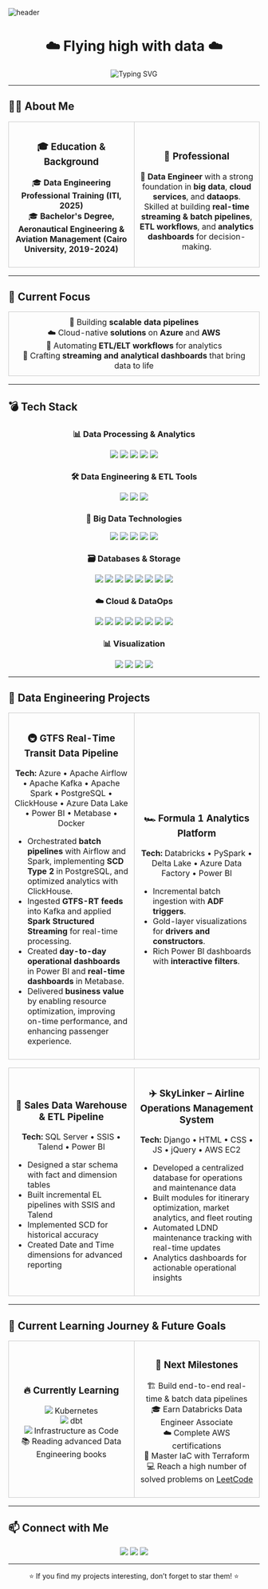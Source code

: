 ![header](https://capsule-render.vercel.app/api?type=egg&color=0:87CEEB,100:1E90FF&height=200&section=header&text=🙋🏻‍♂️%20Hi,%20I'm%20Mohaned&fontSize=30&fontAlign=50&fontAlignY=50)
<h1 align="center">☁️ Flying high with data ☁️</h1>
<p align="center">
  <img src="https://readme-typing-svg.herokuapp.com?color=36BCF7&center=true&vCenter=true&size=24&lines=Data+Engineer;Big+Data+Enthusiast;Aeronautical+Engineer;Management+Engineer;ETL+Automation&pause=1000" alt="Typing SVG" />
</p>

---

<h2 align="left">🧑‍💻 About Me</h2>

<table>
  <tr>
    <td align="center" width="50%" style="border: 1px solid #ccc; padding: 10px;">
      <h3>🎓 Education & Background</h3> <p>🎓 <b>Data Engineering Professional Training (ITI, 2025)</b><br>
        🎓 <b>Bachelor's Degree, Aeronautical Engineering & Aviation Management (Cairo University, 2019-2024)</b>
    </td>
    <td align="center" width="50%" style="border: 1px solid #ccc; padding: 10px;">
      <h3>🌟 Professional</h3>
      🚀 <b>Data Engineer</b> with a strong foundation in <b>big data</b>, <b>cloud services</b>, and <b>dataops</b>.<br>
      Skilled at building <b>real-time streaming & batch pipelines</b>, <b>ETL workflows</b>, and <b>analytics dashboards</b> for decision-making.
    </td>
  </tr>
</table>

---

<h2 align="left">🎯 Current Focus</h2>

<table align="center">
  <tr>
    <td align="center" style="border: 1px solid #ccc; padding: 10px;">
      🚀 Building <b>scalable data pipelines</b><br>
      ☁️ Cloud-native <b>solutions</b> on <b>Azure</b> and <b>AWS</b><br>
      🔄 Automating <b>ETL/ELT workflows</b> for analytics<br>
      🎨 Crafting <b>streaming and analytical dashboards</b> that bring data to life
    </td>
  </tr>
</table>

---

<h2 align="left">💣 Tech Stack</h2>

<div align="center">

<h3>📊 Data Processing & Analytics</h3>
<img src="https://img.shields.io/badge/-Python-3776AB?logo=python&logoColor=white"/>
<img src="https://img.shields.io/badge/-Pandas-150458?logo=pandas&logoColor=white"/>
<img src="https://img.shields.io/badge/-NumPy-013243?logo=numpy&logoColor=white"/>
<img src="https://img.shields.io/badge/-PySpark-FDEE21?logo=apachespark&logoColor=black"/>
<img src="https://img.shields.io/badge/-SQL-003B57?logo=postgresql&logoColor=white"/>

<h3>🛠️ Data Engineering & ETL Tools</h3>
<img src="https://img.shields.io/badge/-SSIS-CC2927?logo=microsoftsqlserver&logoColor=white"/>
<img src="https://img.shields.io/badge/-SSAS-CC2927?logo=microsoftsqlserver&logoColor=white"/>
<img src="https://img.shields.io/badge/-Talend-F80000?logo=talend&logoColor=white"/>

<h3>🌊 Big Data Technologies</h3>
<img src="https://img.shields.io/badge/-Kafka-231F20?logo=apachekafka&logoColor=white"/>
<img src="https://img.shields.io/badge/-Spark%20Streaming-FF5A1F?logo=apachespark&logoColor=white"/>
<img src="https://img.shields.io/badge/-Hadoop-FFB400?logo=apachehadoop&logoColor=black"/>
<img src="https://img.shields.io/badge/-Hive-FDEE21?logo=apachehive&logoColor=black"/>
<img src="https://img.shields.io/badge/-Delta%20Lake-00B2FF?logo=deltalake&logoColor=white"/>

<h3>🗃 Databases & Storage</h3>
<img src="https://img.shields.io/badge/-PostgreSQL-336791?logo=postgresql&logoColor=white"/>
<img src="https://img.shields.io/badge/-MSSQL%20Server-CC2927?logo=microsoftsqlserver&logoColor=white"/>
<img src="https://img.shields.io/badge/-MySQL-4479A1?logo=mysql&logoColor=white"/>
<img src="https://img.shields.io/badge/-MongoDB-47A248?logo=mongodb&logoColor=white"/>
<img src="https://img.shields.io/badge/-ClickHouse-FFCC00?logo=clickhouse&logoColor=black"/>
<img src="https://img.shields.io/badge/-MinIO-C72E49?logo=minio&logoColor=white"/>
<img src="https://img.shields.io/badge/-AWS%20S3-569A31?logo=amazons3&logoColor=white"/>
<img src="https://img.shields.io/badge/-Azure%20Data%20Lake-0078D4?logo=microsoftazure&logoColor=white"/>

<h3>☁️ Cloud & DataOps</h3>
<img src="https://img.shields.io/badge/-Azure-0089D6?logo=microsoftazure&logoColor=white"/>
<img src="https://img.shields.io/badge/-AWS-232F3E?logo=amazonaws&logoColor=white"/>
<img src="https://img.shields.io/badge/-Docker-2496ED?logo=docker&logoColor=white"/>
<img src="https://img.shields.io/badge/-Linux-FCC624?logo=linux&logoColor=black"/>
<img src="https://img.shields.io/badge/-Git-F05032?logo=git&logoColor=white"/>
<img src="https://img.shields.io/badge/-Databricks-FF3621?logo=databricks&logoColor=white"/>
<img src="https://img.shields.io/badge/-Airflow-017CEE?logo=apacheairflow&logoColor=white"/>
<img src="https://img.shields.io/badge/-Kubernetes-326CE5?logo=kubernetes&logoColor=white"/>

<h3>📊 Visualization</h3>
<img src="https://img.shields.io/badge/-Power%20BI-F2C811?logo=powerbi&logoColor=black"/>
<img src="https://img.shields.io/badge/-Grafana-F46800?logo=grafana&logoColor=white"/>
<img src="https://img.shields.io/badge/-Matplotlib-3776AB?logo=python&logoColor=white"/>
<img src="https://img.shields.io/badge/-Metabase-509EE3?logo=metabase&logoColor=white"/>

</div>

---

<h2 align="left">🚀 Data Engineering Projects</h2>

<table>
  <tr>
   <td width="50%" align="center" style="border: 1px solid #ccc; padding: 10px;">
  <h3>🚇 GTFS Real-Time Transit Data Pipeline</h3>
  <p><b>Tech:</b> Azure • Apache Airflow • Apache Kafka • Apache Spark • PostgreSQL • ClickHouse • Azure Data Lake • Power BI • Metabase • Docker</p>
  <ul align="left">
    <li>Orchestrated <b>batch pipelines</b> with Airflow and Spark, implementing <b>SCD Type 2</b> in PostgreSQL, and optimized analytics with ClickHouse.</li>
    <li>Ingested <b>GTFS-RT feeds</b> into Kafka and applied <b>Spark Structured Streaming</b> for real-time processing.</li>
    <li>Created <b>day-to-day operational dashboards</b> in Power BI and <b>real-time dashboards</b> in Metabase.</li>
    <li>Delivered <b>business value</b> by enabling resource optimization, improving on-time performance, and enhancing passenger experience.</li>
  </ul>
</td>
<td width="50%" align="center" style="border: 1px solid #ccc; padding: 10px;">
  <h3>🏎️ Formula 1 Analytics Platform</h3>
  <p><b>Tech:</b> Databricks • PySpark • Delta Lake • Azure Data Factory • Power BI</p>
  <ul align="left">
    <li>Incremental batch ingestion with <b>ADF triggers</b>.</li>
    <li>Gold-layer visualizations for <b>drivers and constructors</b>.</li>
    <li>Rich Power BI dashboards with <b>interactive filters</b>.</li>
  </ul>
</td>
  </tr>
</table>

<table>
  <tr>
    <td width="50%" align="center" style="border: 1px solid #ccc; padding: 10px;">
      <h3>🏬 Sales Data Warehouse & ETL Pipeline</h3>
      <p><b>Tech:</b> SQL Server • SSIS • Talend • Power BI</p>
      <ul align="left">
        <li>Designed a star schema with fact and dimension tables</li>
        <li>Built incremental EL pipelines with SSIS and Talend</li>
        <li>Implemented SCD for historical accuracy</li>
        <li>Created Date and Time dimensions for advanced reporting</li>
      </ul>
    </td>
    <td width="50%" align="center" style="border: 1px solid #ccc; padding: 10px;">
      <h3>✈️ SkyLinker – Airline Operations Management System</h3>
      <p><b>Tech:</b> Django • HTML • CSS • JS • jQuery • AWS EC2</p>
      <ul align="left">
        <li>Developed a centralized database for operations and maintenance data</li>
        <li>Built modules for itinerary optimization, market analytics, and fleet routing</li>
        <li>Automated LDND maintenance tracking with real-time updates</li>
        <li>Analytics dashboards for actionable operational insights</li>
      </ul>
    </td>
  </tr>
</table>

---

<h2 align="left">🎯 Current Learning Journey & Future Goals</h2>

<div align="center">
  
<table>
  <tr>
    <td width="50%" align="center" style="border: 1px solid #ccc; padding: 10px;">
      <h3>🔥 Currently Learning</h3>
      <p>
        <img src="https://img.shields.io/badge/-Kubernetes-326CE5?logo=kubernetes&logoColor=white"/> Kubernetes<br>
        <img src="https://img.shields.io/badge/-dbt-FD5438?logo=dbt&logoColor=white"/> dbt<br>
        <img src="https://img.shields.io/badge/-Terraform-7B42BC?logo=terraform&logoColor=white"/> Infrastructure as Code<br>
        📚 Reading advanced Data Engineering books
      </p>
    </td>
    <td width="50%" align="center" style="border: 1px solid #ccc; padding: 10px;">
      <h3>🎯 Next Milestones</h3>
      <p>
        🏗️ Build end-to-end real-time & batch data pipelines<br>
        🎓 Earn Databricks Data Engineer Associate<br>
        ☁️ Complete AWS certifications<br>
        🔧 Master IaC with Terraform<br>
        💻 Reach a high number of solved problems on <a href="https://leetcode.com/u/Honda03/">LeetCode</a>
      </p>
    </td>
  </tr>
</table>

</div>

---

<h2 align="left">📫 Connect with Me</h2>

<p align="center">
  <a href="https://linkedin.com/in/ho03"><img src="https://img.shields.io/badge/LinkedIn-0077B5?logo=linkedin&logoColor=white"/></a>
  <a href="mailto:mohannad.husny@gmail.com"><img src="https://img.shields.io/badge/Email-D14836?logo=gmail&logoColor=white"/></a>
  <a href="https://leetcode.com/u/Honda03/"><img src="https://img.shields.io/badge/LeetCode-FFA116?logo=leetcode&logoColor=white"/></a>
</p>

---

<p align="center">⭐ If you find my projects interesting, don’t forget to star them! ⭐</p>
